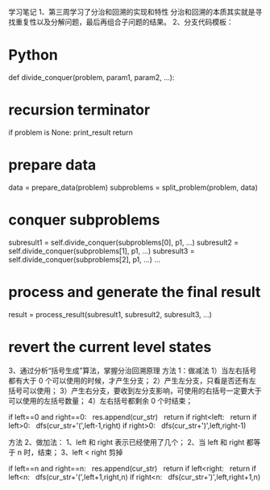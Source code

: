 学习笔记
1、第三周学习了分治和回溯的实现和特性
分治和回溯的本质其实就是寻找重复性以及分解问题，最后再组合子问题的结果。
2、分支代码模板：

# Python

def divide_conquer(problem, param1, param2, ...):

# recursion terminator

if problem is None:
print_result
return

# prepare data

data = prepare_data(problem)
subproblems = split_problem(problem, data)

# conquer subproblems

subresult1 = self.divide_conquer(subproblems[0], p1, ...)
subresult2 = self.divide_conquer(subproblems[1], p1, ...)
subresult3 = self.divide_conquer(subproblems[2], p1, ...)
…

# process and generate the final result

result = process_result(subresult1, subresult2, subresult3, …)

# revert the current level states

3、通过分析“括号生成”算法，掌握分治回溯原理
方法 1：做减法
1）当左右括号都有大于 0 个可以使用的时候，才产生分支；
2）产生左分支，只看是否还有左括号可以使用；
3）产生右分支，要收到左分支影响，可使用的右括号一定要大于可以使用的左括号数量；
4）左右括号都剩余 0 个时结束；

if left==0 and right==0:
&nbsp;&nbsp;res.append(cur_str)
&nbsp;&nbsp;return
if right<left:
&nbsp;&nbsp;return
if left>0:
&nbsp;&nbsp;dfs(cur_str+'(',left-1,right)
if right>0:
&nbsp;&nbsp;dfs(cur_str+')',left,right-1)

方法 2、做加法：
1、left 和 right 表示已经使用了几个；
2、当 left 和 right 都等于 n 时，结束；
3、left < right 剪掉

if left==n and right==n:
&nbsp;&nbsp;res.append(cur_str)
&nbsp;&nbsp;return
if left<right:
&nbsp;&nbsp;return
if left<n:
&nbsp;&nbsp;dfs(cur_str+'(',left+1,right,n)
if right<n:
&nbsp;&nbsp;dfs(cur_str+')',left,right+1,n)
